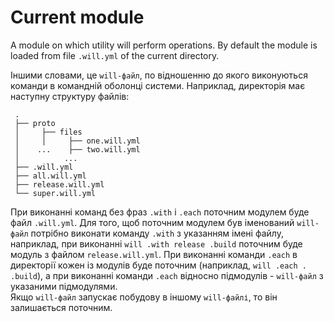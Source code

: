# Current module

A module on which utility will perform operations. By default the module is loaded from file <code>.will.yml</code> of the current directory.

Іншими словами, це `will-файл`, по відношенню до якого виконуються команди в командній оболонці системи.
Наприклад, директорія має наступну структуру файлів:  

```
 .
 ├── proto
 │     ├── files
 │     │     ├── one.will.yml
 │    ...    ├── two.will.yml
 │          ...
 ├── .will.yml  
 ├── all.will.yml
 ├── release.will.yml
 └── super.will.yml

 ```

 При виконанні команд без фраз `.with` i `.each` поточним модулем буде файл `.will.yml`. Для того, щоб поточним модулем був іменований `will-файл` потрібно виконати команду `.with` з указанням імені файлу, наприклад, при виконанні `will .with release .build` поточним буде модуль з файлом `release.will.yml`. При виконанні команди `.each` в директорії кожен із модулів буде поточним (наприклад, `will .each . .build`), а при виконанні команди `.each` відносно підмодулів - `will-файл` з указаними підмодулями.  
 Якщо `will-файл` запускає побудову в іншому `will-файлі`, то він залишається поточним.
